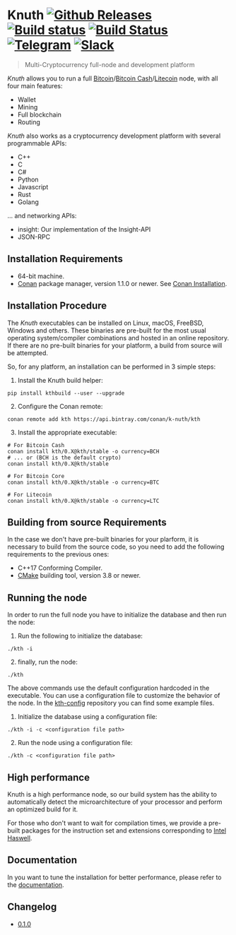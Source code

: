 <!-- <a target="_blank" href="http://semver.org">![Version][badge.version]</a> -->
<!-- <a target="_blank" href="https://cirrus-ci.com/github/k-nuth/node-exe">![Build Status][badge.Cirrus]</a> -->

# Knuth <a target="_blank" href="https://github.com/k-nuth/node-exe/releases">![Github Releases][badge.release]</a> <a target="_blank" href="https://travis-ci.org/k-nuth/node-exe">![Build status][badge.Travis]</a> <a target="_blank" href="https://ci.appveyor.com/projects/k-nuth/node-exe">![Build Status][badge.Appveyor]</a> <a target="_blank" href="https://t.me/knuth_cash">![Telegram][badge.telegram]</a> <a target="_blank" href="https://k-nuth.slack.com/">![Slack][badge.slack]</a>

> Multi-Cryptocurrency full-node and development platform

*Knuth* allows you to run a full [Bitcoin](https://bitcoin.org/)/[Bitcoin Cash](https://www.bitcoincash.org/)/[Litecoin](https://litecoin.org/) node,
with all four main features:
  * Wallet
  * Mining
  * Full blockchain
  * Routing

*Knuth* also works as a cryptocurrency development platform with several programmable APIs:
  * C++
  * C
  * C#
  * Python
  * Javascript
  * Rust
  * Golang

... and networking APIs: 
  * insight: Our implementation of the Insight-API
  * JSON-RPC

## Installation Requirements

- 64-bit machine.
- [Conan](https://www.conan.io/) package manager, version 1.1.0 or newer. See [Conan Installation](http://docs.conan.io/en/latest/installation.html#install-with-pip-recommended).

## Installation Procedure

The *Knuth* executables can be installed on Linux, macOS, FreeBSD, Windows and others. These binaries are pre-built for the most usual operating system/compiler combinations and hosted in an online repository. If there are no pre-built binaries for your platform, a build from source will be attempted.

So, for any platform, an installation can be performed in 3 simple steps:

1. Install the Knuth build helper:
```
pip install kthbuild --user --upgrade
```

2. Configure the Conan remote:
```
conan remote add kth https://api.bintray.com/conan/k-nuth/kth
```

3. Install the appropriate executable:

```
# For Bitcoin Cash
conan install kth/0.X@kth/stable -o currency=BCH
# ... or (BCH is the default crypto)
conan install kth/0.X@kth/stable

# For Bitcoin Core
conan install kth/0.X@kth/stable -o currency=BTC

# For Litecoin
conan install kth/0.X@kth/stable -o currency=LTC
```

## Building from source Requirements

In the case we don't have pre-built binaries for your plarform, it is necessary to build from the source code, so you need to add the following requirements to the previous ones:

- C++17 Conforming Compiler.
- [CMake](https://cmake.org/) building tool, version 3.8 or newer.

## Running the node

In order to run the full node you have to initialize the database and then run the node:

1. Run the following to initialize the database:

```./kth -i```

2. finally, run the node:

```./kth```

The above commands use the default configuration hardcoded in the executable. You can use a configuration file to customize the behavior of the node. In the [kth-config](https://github.com/k-nuth/config) repository you can find some example files.

1. Initialize the database using a configuration file:

```./kth -i -c <configuration file path>```

2. Run the node using a configuration file:

```./kth -c <configuration file path>```

## High performance

Knuth is a high performance node, so our build system has the ability to automatically detect the microarchitecture of your processor and perform an optimized build for it.

For those who don't want to wait for compilation times, we provide a pre-built packages for the instruction set and extensions corresponding to [Intel Haswell](https://en.wikipedia.org/wiki/Haswell_(microarchitecture)).


## Documentation

In you want to tune the installation for better performance, please refer to the [documentation](https://k-nuth.github.io/docs/content/user_guide/advanced_installation.html).

## Changelog

* [0.1.0](https://github.com/k-nuth/kth/blob/master/doc/release-notes/release-notes.md#version-010)

<!-- Links -->
[badge.Travis]: https://travis-ci.org/k-nuth/node-exe.svg?branch=master
[badge.Appveyor]: https://ci.appveyor.com/api/projects/status/github/k-nuth/node-exe?svg=true&branch=master
[badge.Cirrus]: https://api.cirrus-ci.com/github/k-nuth/node-exe.svg?branch=master
[badge.version]: https://badge.fury.io/gh/k-nuth%2Fnode-exe.svg
[badge.release]: https://img.shields.io/github/release/k-nuth/node-exe.svg

[badge.telegram]: https://img.shields.io/badge/telegram-badge-blue.svg?logo=telegram
[badge.slack]: https://img.shields.io/badge/slack-badge-orange.svg?logo=slack

<!-- [badge.Gitter]: https://img.shields.io/badge/gitter-join%20chat-blue.svg -->
